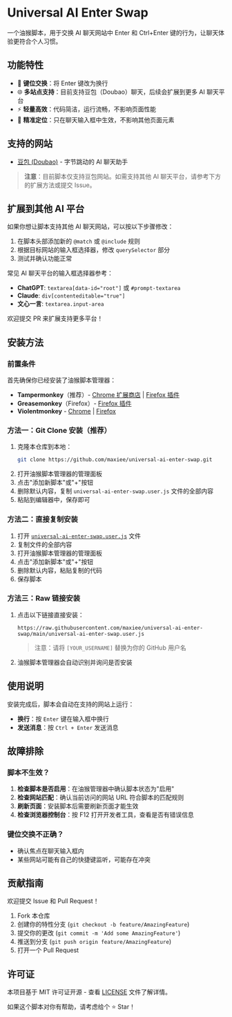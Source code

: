 # Universal AI Enter Swap

一个油猴脚本，用于交换 AI 聊天网站中 Enter 和 Ctrl+Enter 键的行为，让聊天体验更符合个人习惯。

## 功能特性

- 🔄 **键位交换**：将 Enter 键改为换行
- 🌐 **多站点支持**：目前支持豆包（Doubao）聊天，后续会扩展到更多 AI 聊天平台
- ⚡ **轻量高效**：代码简洁，运行流畅，不影响页面性能
- 🎯 **精准定位**：只在聊天输入框中生效，不影响其他页面元素

## 支持的网站

- [豆包 (Doubao)](https://www.doubao.com/chat/) - 字节跳动的 AI 聊天助手

> **注意**：目前脚本仅支持豆包网站。如需支持其他 AI 聊天平台，请参考下方的扩展方法或提交 Issue。

## 扩展到其他 AI 平台

如果你想让脚本支持其他 AI 聊天网站，可以按以下步骤修改：

1. 在脚本头部添加新的 `@match` 或 `@include` 规则
2. 根据目标网站的输入框选择器，修改 `querySelector` 部分
3. 测试并确认功能正常

常见 AI 聊天平台的输入框选择器参考：
- **ChatGPT**: `textarea[data-id="root"]` 或 `#prompt-textarea`
- **Claude**: `div[contenteditable="true"]`
- **文心一言**: `textarea.input-area`

欢迎提交 PR 来扩展支持更多平台！

## 安装方法

### 前置条件

首先确保你已经安装了油猴脚本管理器：

- **Tampermonkey**（推荐）- [Chrome 扩展商店](https://chrome.google.com/webstore/detail/tampermonkey/dhdgffkkebhmkfjojejmpbldmpobfkfo) | [Firefox 插件](https://addons.mozilla.org/en-US/firefox/addon/tampermonkey/)
- **Greasemonkey**（Firefox）- [Firefox 插件](https://addons.mozilla.org/en-US/firefox/addon/greasemonkey/)
- **Violentmonkey** - [Chrome](https://chrome.google.com/webstore/detail/violentmonkey/jinjaccalgkegednnccohejagnlnfdag) | [Firefox](https://addons.mozilla.org/en-US/firefox/addon/violentmonkey/)

### 方法一：Git Clone 安装（推荐）

1. 克隆本仓库到本地：
   ```bash
   git clone https://github.com/maxiee/universal-ai-enter-swap.git
   ```
2. 打开油猴脚本管理器的管理面板
3. 点击"添加新脚本"或"+"按钮
4. 删除默认内容，复制 `universal-ai-enter-swap.user.js` 文件的全部内容
5. 粘贴到编辑器中，保存即可

### 方法二：直接复制安装

1. 打开 [`universal-ai-enter-swap.user.js`](./universal-ai-enter-swap.user.js) 文件
2. 复制文件的全部内容
3. 打开油猴脚本管理器的管理面板
4. 点击"添加新脚本"或"+"按钮
5. 删除默认内容，粘贴复制的代码
6. 保存脚本

### 方法三：Raw 链接安装

1. 点击以下链接直接安装：
   ```
   https://raw.githubusercontent.com/maxiee/universal-ai-enter-swap/main/universal-ai-enter-swap.user.js
   ```
   > 注意：请将 `[YOUR_USERNAME]` 替换为你的 GitHub 用户名
2. 油猴脚本管理器会自动识别并询问是否安装

## 使用说明

安装完成后，脚本会自动在支持的网站上运行：

- **换行**：按 `Enter` 键在输入框中换行
- **发送消息**：按 `Ctrl + Enter` 发送消息

## 故障排除

### 脚本不生效？

1. **检查脚本是否启用**：在油猴管理器中确认脚本状态为"启用"
2. **检查网站匹配**：确认当前访问的网站 URL 符合脚本的匹配规则
3. **刷新页面**：安装脚本后需要刷新页面才能生效
4. **检查浏览器控制台**：按 F12 打开开发者工具，查看是否有错误信息

### 键位交换不正确？

- 确认焦点在聊天输入框内
- 某些网站可能有自己的快捷键监听，可能存在冲突

## 贡献指南

欢迎提交 Issue 和 Pull Request！

1. Fork 本仓库
2. 创建你的特性分支 (`git checkout -b feature/AmazingFeature`)
3. 提交你的更改 (`git commit -m 'Add some AmazingFeature'`)
4. 推送到分支 (`git push origin feature/AmazingFeature`)
5. 打开一个 Pull Request

## 许可证

本项目基于 MIT 许可证开源 - 查看 [LICENSE](LICENSE) 文件了解详情。


如果这个脚本对你有帮助，请考虑给个 ⭐ Star！
